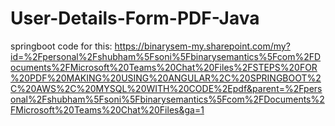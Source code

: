 # User-Details-Form-PDF-Java
springboot code for this: https://binarysem-my.sharepoint.com/my?id=%2Fpersonal%2Fshubham%5Fsoni%5Fbinarysemantics%5Fcom%2FDocuments%2FMicrosoft%20Teams%20Chat%20Files%2FSTEPS%20FOR%20PDF%20MAKING%20USING%20ANGULAR%2C%20SPRINGBOOT%2C%20AWS%2C%20MYSQL%20WITH%20CODE%2Epdf&parent=%2Fpersonal%2Fshubham%5Fsoni%5Fbinarysemantics%5Fcom%2FDocuments%2FMicrosoft%20Teams%20Chat%20Files&ga=1
